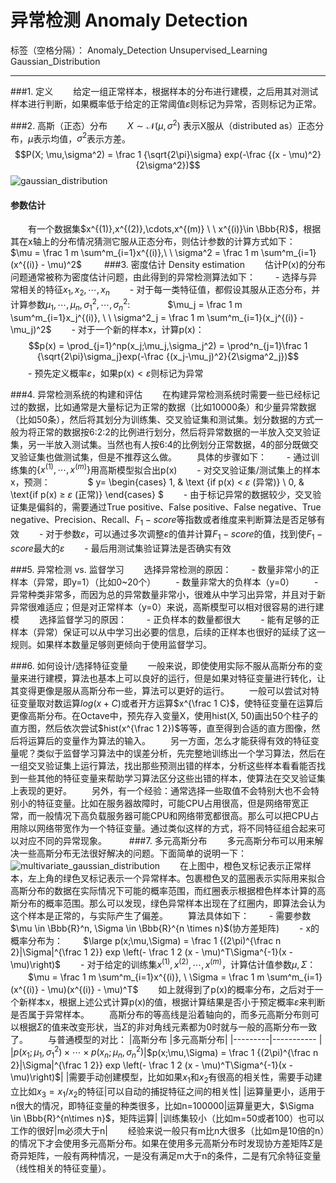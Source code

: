 ﻿# 异常检测 Anomaly Detection

标签（空格分隔）： Anomaly_Detection Unsupervised_Learning Gaussian_Distribution

---

###1. 定义
　　给定一组正常样本，根据样本的分布进行建模，之后用其对测试样本进行判断，如果概率低于给定的正常阈值$\varepsilon$则标记为异常，否则标记为正常。

###2. 高斯（正态）分布
　　$X \sim \mathcal{N}(\mu, \sigma^2)$ 表示X服从（distributed as）正态分布，$\mu$表示均值，$\sigma^2$表示方差。
$$P(X; \mu,\sigma^2) = \frac 1 {\sqrt{2\pi}\sigma} exp(-\frac {(x - \mu)^2}{2\sigma^2})$$
![gaussian_distribution](http://97.64.17.179:8615/ml/gaussian_distribution.png)

#### 参数估计
　　有一个数据集$x^{(1)},x^{(2)},\cdots,x^{(m)} \ \ x^{(i)}\in \Bbb{R}$，根据其在x轴上的分布情况猜测它服从正态分布，则估计参数的计算方式如下：
　　$\mu = \frac 1 m \sum^m_{i=1}x^{(i)},\ \ \sigma^2 = \frac 1 m \sum^m_{i=1}(x^{(i)} - \mu)^2$
　　
###3. 密度估计 Density estimation
　　估计P(x)的分布问题通常被称为密度估计问题，由此得到的异常检测算法如下：
　　- 选择与异常相关的特征${x_1,x_2,\cdots,x_n}$
　　- 对于每一类特征值，都假设其服从正态分布，并计算参数$\mu_1,\cdots,\mu_n,\sigma^2_1,\cdots,\sigma^2_n$:
　　　　$\mu_j = \frac 1 m \sum^m_{i=1}x_j^{(i)}, \ \ \sigma^2_j = \frac 1 m \sum^m_{i=1}(x_j^{(i)} - \mu_j)^2$
　　- 对于一个新的样本x，计算p(x)：
$$p(x) = \prod_{j=1}^np(x_j;\mu_j,\sigma_j^2) = \prod^n_{j=1}\frac 1 {\sqrt{2\pi}\sigma_j}exp(-\frac {(x_j-\mu_j)^2}{2\sigma^2_j})$$
　　- 预先定义概率$\varepsilon$，如果p(x)$\lt\varepsilon$则标记为异常

###4. 异常检测系统的构建和评估
　　在构建异常检测系统时需要一些已经标记过的数据，比如通常是大量标记为正常的数据（比如10000条）和少量异常数据（比如50条），然后将其划分为训练集、交叉验证集和测试集。划分数据的方式一般为将正常的数据按6:2:2的比例进行划分，然后将异常数据的一半放入交叉验证集，另一半放入测试集。当然也有人按6:4的比例划分正常数据，4的部分既做交叉验证集也做测试集，但是不推荐这么做。
　　具体的步骤如下：
　　- 通过训练集的$\{x^{(1)},\cdots,x^{(m)}\}$用高斯模型拟合出p(x)
　　- 对交叉验证集/测试集上的样本x，预测：
　　　　$ y= \begin{cases} 1, & \text {if p(x) < $\varepsilon$ (异常)} \\ 0, & \text{if p(x) $\geq$ $\varepsilon$ (正常)} \end{cases} $
　　- 由于标记异常的数据较少，交叉验证集是偏斜的，需要通过True positive、False positive、False negative、True negative、Precision、Recall、$F_1-score$等指数或者维度来判断算法是否足够有效
　　- 对于参数$\varepsilon$，可以通过多次调整$\varepsilon$的值并计算$F_1-score$的值，找到使$F_1-score$最大的$\varepsilon$
　　- 最后用测试集验证算法是否确实有效

###5. 异常检测 vs. 监督学习
　　选择异常检测的原因：
　　- 数量非常小的正样本（异常，即y=1）（比如0~20个）
　　- 数量非常大的负样本（y=0）
　　- 异常种类非常多，而因为总的异常数量非常小，很难从中学习出异常，并且对于新异常很难适应；但是对正常样本（y=0）来说，高斯模型可以相对很容易的进行建模
　　选择监督学习的原因：
　　- 正负样本的数量都很大
　　- 能有足够的正样本（异常）保证可以从中学习出必要的信息，后续的正样本也很好的延续了这一规则。如果样本数量足够则更倾向于使用监督学习。

###6. 如何设计/选择特征变量
　　一般来说，即使使用实际不服从高斯分布的变量来进行建模，算法也基本上可以良好的运行，但是如果对特征变量进行转化，让其变得更像是服从高斯分布一些，算法可以更好的运行。
　　一般可以尝试对特征变量取对数运算$log(x+C)$或者开方运算$x^{\frac 1 C}$，使特征变量在运算后更像高斯分布。在Octave中，预先存入变量X，使用hist(X, 50)画出50个柱子的直方图，然后依次尝试$hist(x^{\frac 1 2})$等等，直至得到合适的直方图像，然后将运算后的变量作为算法的输入。
　　另一方面，怎么才能获得有效的特征变量呢？类似于监督学习算法中的误差分析，先完整地训练出一个学习算法，然后在一组交叉验证集上运行算法，找出那些预测出错的样本，分析这些样本看看能否找到一些其他的特征变量来帮助学习算法区分这些出错的样本，使算法在交叉验证集上表现的更好。
　　另外，有一个经验：通常选择一些取值不会特别大也不会特别小的特征变量。比如在服务器故障时，可能CPU占用很高，但是网络带宽正常，而一般情况下高负载服务器可能CPU和网络带宽都很高。那么可以把CPU占用除以网络带宽作为一个特征变量。通过类似这样的方式，将不同特征组合起来可以对应不同的异常现象。
　　
###7. 多元高斯分布
　　多元高斯分布可以用来解决一些高斯分布无法很好解决的问题。下面简单的说明一下：
![multivariate_gaussian_distribution](http://97.64.17.179:8615/ml/multivariate_gaussian_distribution.png)
　　在上图中，橙色叉标记表示正常样本，左上角的绿色叉标记表示一个异常样本。包裹橙色叉的蓝圈表示实际用来拟合高斯分布的数据在实际情况下可能的概率范围，而红圈表示根据橙色样本计算的高斯分布的概率范围。那么可以发现，绿色异常样本出现在了红圈内，即算法会认为这个样本是正常的，与实际产生了偏差。
　　算法具体如下：
　　- 需要参数$\mu \in \Bbb{R}^n, \Sigma \in \Bbb{R}^{n \times n}$(协方差矩阵)
　　- x的概率分布为：
　　$\large p(x;\mu,\Sigma) = \frac 1 {(2\pi)^{\frac n 2}|\Sigma|^{\frac 1 2}} exp \left(- \frac 1 2 (x - \mu)^T\Sigma^{-1}(x - \mu)\right)$
　　- 对于给定的训练集$x^{(1)},x^{(2)},\cdots,x^{(m)}$，计算估计值参数$\mu,\Sigma$：
　　$\mu = \frac 1 m \sum^m_{i=1}x^{(i)}, \ \Sigma = \frac 1 m \sum^m_{i=1}(x^{(i)} - \mu)(x^{(i)} - \mu)^T$
　　如上就得到了p(x)的概率分布，之后对于一个新样本x，根据上述公式计算p(x)的值，根据计算结果是否小于预定概率$\varepsilon$来判断是否属于异常样本。
　　高斯分布的等高线是沿着轴向的，而多元高斯分布则可以根据$\Sigma$的值来改变形状，当$\Sigma$的非对角线元素都为0时就与一般的高斯分布一致了。
　　与普通模型的对比：
|高斯分布 |多元高斯分布|
|---------|----------- |
|$p(x_1;\mu_1,\sigma_1^2) \times \cdots \times p(x_n;\mu_n,\sigma_n^2)$|$p(x;\mu,\Sigma) = \frac 1 {(2\pi)^{\frac n 2}|\Sigma|^{\frac 1 2}} exp \left(- \frac 1 2 (x - \mu)^T\Sigma^{-1}(x - \mu)\right)$|
|需要手动创建模型，比如如果$x_1$和$x_2$有很高的相关性，需要手动建立比如$x_3 = x_1/x_2$的特征|可以自动的捕捉特征之间的相关性|
|运算量更小，适用于n很大的情况，即特征变量的种类很多，比如n=100000|运算量更大，$\Sigma \in \Bbb{R}^{n\times n}$，矩阵运算|
|训练集较小（比如m=50或者100）也可以工作的很好|m必须大于n|
　　经验来说一般只有m比n大很多（比如m是10倍的n）的情况下才会使用多元高斯分布。如果在使用多元高斯分布时发现协方差矩阵$\Sigma$是奇异矩阵，一般有两种情况，一是没有满足m大于n的条件，二是有冗余特征变量（线性相关的特征变量）。